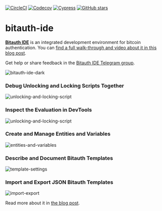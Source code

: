 [![CircleCI](https://img.shields.io/circleci/project/github/bitauth/bitauth-ide/master.svg)](https://circleci.com/gh/bitauth/bitauth-ide)
[![Codecov](https://img.shields.io/codecov/c/github/bitauth/bitauth-ide/master.svg)](https://codecov.io/gh/bitauth/bitauth-ide)
[![Cypress](https://img.shields.io/endpoint?url=https://dashboard.cypress.io/badge/simple/nsu3gr/master&style=flat&logo=cypress)](https://dashboard.cypress.io/projects/nsu3gr/runs)
[![GitHub stars](https://img.shields.io/github/stars/bitauth/bitauth-ide.svg?style=social&logo=github&label=Stars)](https://github.com/bitauth/bitauth-ide)

# bitauth-ide

**[Bitauth IDE](https://bitauth.com/ide)** is an integrated development environment for bitcoin authentication. You can [find a full walk-through and video about it in this blog post](https://blog.bitjson.com/bitauth-ide-write-and-debug-custom-bitcoin-scripts-aad51f6e3f44).

Get help or share feedback in the [Bitauth IDE Telegram group](https://t.me/bitauth_ide).

![bitauth-ide-dark](https://user-images.githubusercontent.com/904007/53257400-021e9b80-3698-11e9-86ca-c87f3b8f0bf1.png)

### Debug Unlocking and Locking Scripts Together

![unlocking-and-locking-script](https://user-images.githubusercontent.com/904007/53257569-7eb17a00-3698-11e9-8fc8-3f55942d0325.png)

### Inspect the Evaluation in DevTools

![unlocking-and-locking-script](https://user-images.githubusercontent.com/904007/53257628-a7d20a80-3698-11e9-851a-ae17bd675de4.png)

### Create and Manage Entities and Variables

![entities-and-variables](https://user-images.githubusercontent.com/904007/53257756-eb2c7900-3698-11e9-836c-e84fa753ae4b.png)

### Describe and Document Bitauth Templates

![template-settings](https://user-images.githubusercontent.com/904007/53258105-ca185800-3699-11e9-9fe3-09ef0a937e1c.png)

### Import and Export JSON Bitauth Templates

![import-export](https://user-images.githubusercontent.com/904007/53257997-858cbc80-3699-11e9-9361-1db9a57d12e9.png)

Read more about it in [the blog post](https://blog.bitjson.com/bitauth-ide-write-and-debug-custom-bitcoin-scripts-aad51f6e3f44).
